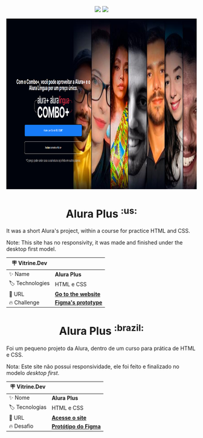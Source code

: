<p align="center">
<img src="https://img.shields.io/badge/HTML5-E34F26?style=for-the-badge&logo=html5&logoColor=white">
<img src="https://img.shields.io/badge/CSS3-1572B6?style=for-the-badge&logo=css3&logoColor=white">
</p>
<img width="100%" height="450px" src="./assets/img/readme-banner.png">

<h1 align="center" font-size="30px"> Alura Plus <sup>:us:</sup></h1>

It was a short Alura's project, within a course for practice HTML and CSS.

Note: This site has no responsivity, it was made and finished under the desktop first model.

| 🪧 Vitrine.Dev  |     |
| -------------- | --- |
| ✨ Name        | **Alura Plus** |
| 🏷️ Technologies | HTML e CSS  |
| 🚀 URL         | [**Go to the website**](https://ramoscarloseduardo.github.io/Alura-Plus/) |
| 🔥 Challenge     | [**Figma's prototype**](https://www.figma.com/file/tFDVyNuKhrT2G03k2dCstW/Alura-Plus---Layout) |

<h1 align="center" font-size="30px"> Alura Plus <sup>:brazil:</sup></h1>

Foi um pequeno projeto da Alura, dentro de um curso para prática de HTML e CSS.

Nota: Este site não possui responsividade, ele foi feito e finalizado no modelo *desktop first*.

| 🪧 Vitrine.Dev  |     |
| -------------- | --- |
| ✨ Nome        | **Alura Plus** |
| 🏷️ Tecnologias | HTML e CSS  |
| 🚀 URL         | [**Acesse o site**](https://ramoscarloseduardo.github.io/Alura-Plus/) |
| 🔥 Desafio     | [**Protótipo do Figma**](https://www.figma.com/file/tFDVyNuKhrT2G03k2dCstW/Alura-Plus---Layout) |
